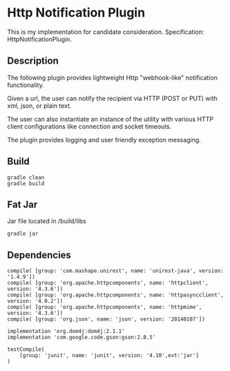 # Http Notification Plugin

This is my implementation for candidate consideration. Specification: HttpNotificationPlugin.

## Description

The following plugin provides lightweight Http "webhook-like" notification functionality. 

Given a url, the user can notify the recipient via HTTP (POST or PUT) with xml, json, or plain text.

The user can also instantiate an instance of the utility with various HTTP client configurations like connection and socket timeouts.

The plugin provides logging and user friendly exception messaging.

## Build

    gradle clean
    gradle build
    
## Fat Jar
Jar file located in /build/libs
    
    gradle jar

## Dependencies
    compile( [group: 'com.mashape.unirest', name: 'unirest-java', version: '1.4.9'])
    compile( [group: 'org.apache.httpcomponents', name: 'httpclient', version: '4.3.6'])
    compile( [group: 'org.apache.httpcomponents', name: 'httpasyncclient', version: '4.0.2'])
    compile( [group: 'org.apache.httpcomponents', name: 'httpmime', version: '4.3.6'])
    compile( [group: 'org.json', name: 'json', version: '20140107'])

    implementation 'org.dom4j:dom4j:2.1.1'
    implementation 'com.google.code.gson:gson:2.8.5'

    testCompile(
        [group: 'junit', name: 'junit', version: '4.10',ext:'jar']
    )